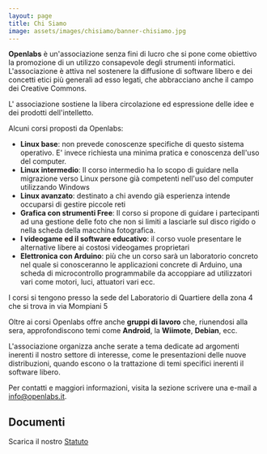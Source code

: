 ```yaml
---
layout: page
title: Chi Siamo
image: assets/images/chisiamo/banner-chisiamo.jpg
---
```


**Openlabs** è un'associazione senza fini di lucro che si pone come obiettivo la promozione di un utilizzo consapevole degli strumenti informatici.
L'associazione è attiva nel sostenere la diffusione di software libero e dei concetti etici più generali ad esso legati, che abbracciano anche il campo dei Creative Commons.

L' associazione sostiene la libera circolazione ed espressione delle idee e dei prodotti dell'intelletto.

Alcuni corsi proposti da Openlabs:

* **Linux base**: non prevede conoscenze specifiche di questo sistema operativo. E' invece richiesta una minima pratica e conoscenza dell'uso del computer.
* **Linux intermedio**: Il corso intermedio ha lo scopo di guidare nella migrazione verso Linux persone già competenti nell'uso del computer utilizzando Windows
* **Linux avanzato**: destinato a chi avendo già esperienza intende occuparsi di gestire piccole reti
* **Grafica con strumenti Free**: Il corso si propone di guidare i partecipanti ad una gestione delle foto che non si limiti a lasciarle sul disco rigido o nella scheda della macchina fotografica.
* **I videogame ed il software educativo**: il corso vuole presentare le alternative libere ai costosi videogames proprietari
* **Elettronica con Arduino**: più che un corso sarà un laboratorio concreto nel quale si conosceranno le applicazioni concrete di Arduino, una scheda di microcontrollo programmabile da accoppiare ad utilizzatori vari come motori, luci, attuatori vari ecc.

I corsi si tengono presso la sede del Laboratorio di Quartiere della zona 4 che si trova in via Mompiani 5

Oltre ai corsi Openlabs offre anche **gruppi di lavoro** che, riunendosi alla sera, approfondiscono temi come **Android**, la **Wiimote**, **Debian**, ecc.

L'associazione organizza anche serate a tema dedicate ad argomenti inerenti il nostro settore di interesse, come le presentazioni delle nuove distribuzioni, quando escono o la trattazione di temi specifici inerenti il software libero.

Per contatti e maggiori informazioni, visita la sezione scrivere una e-mail a <a href="mailto:info@openlabs.it">info@openlabs.it</a>.

## Documenti

Scarica il nostro [Statuto]({{site.baseurl}}/resources/OpenLabs_Statuto_10.12.2016.pdf)
